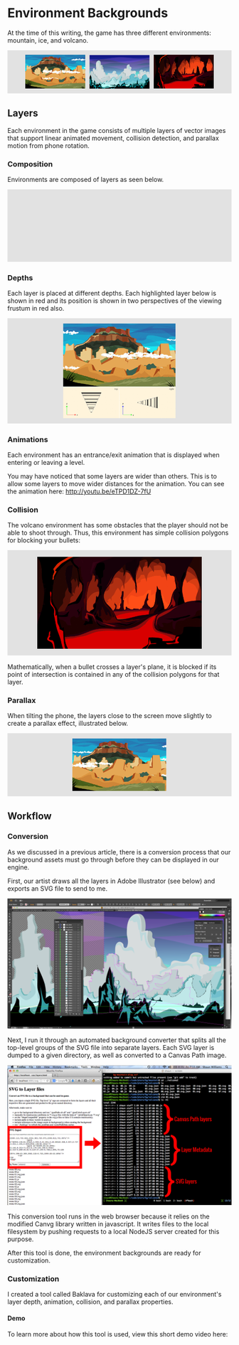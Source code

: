 # Environment Backgrounds

At the time of this writing, the game has three different environments:
mountain, ice, and volcano.

![env-preview](img/env-preview.png)

## Layers

Each environment in the game consists of multiple layers of vector images that
support linear animated movement, collision detection, and parallax motion from
phone rotation.

### Composition

Environments are composed of layers as seen below.

![env-types](img/env-types.gif)

### Depths

Each layer is placed at different depths.  Each highlighted layer below is
shown in red and its position is shown in two perspectives of the viewing
frustum in red also.

![env-depth.gif](img/env-depth.gif)

### Animations

Each environment has an entrance/exit animation that is displayed when entering
or leaving a level.

You may have noticed that some layers are wider than others.  This is to allow
some layers to move wider distances for the animation.  You can see the
animation here: <http://youtu.be/eTPD1DZ-7fU>

### Collision

The volcano environment has some obstacles that the player should not be able
to shoot through.  Thus, this environment has simple collision polygons
for blocking your bullets:

![env-collision](img/env-collision.gif)

Mathematically, when a bullet crosses a layer's plane, it is blocked if its
point of intersection is contained in any of the collision polygons for that
layer.

### Parallax

When tilting the phone, the layers close to the screen move slightly to create
a parallax effect, illustrated below.

![env-parallax](img/env-parallax.gif)

## Workflow

### Conversion

As we discussed in a previous article, there is a conversion process that our
background assets must go through before they can be displayed in our engine.

First, our artist draws all the layers in Adobe Illustrator (see below) and
exports an SVG file to send to me.

![env-adobe](img/env-adobe.png)

Next, I run it through an automated background converter that splits all the
top-level groups of the SVG file into separate layers.  Each SVG layer is dumped
to a given directory, as well as converted to a Canvas Path image.

![env-convert](img/env-convert.png)

This conversion tool runs in the web browser because it relies on the modified
Canvg library written in javascript.  It writes files to the local filesystem
by pushing requests to a local NodeJS server created for this purpose.

After this tool is done, the environment backgrounds are ready for
customization.

### Customization

I created a tool called Baklava for customizing each of our environment's layer
depth, animation, collision, and parallax properties.

#### Demo

To learn more about how this tool is used, view this short demo video here:
